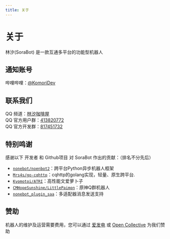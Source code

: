 ```yaml
---
title: 关于
---
```



# 关于

林汐(SoraBot) 是一款互通多平台的功能型机器人


## 通知账号

哔哩哔哩：[@KomoriDev](https://b23.tv/QsiWeqD)


## 联系我们

QQ 频道：[林汐咖啡屋](https://pd.qq.com/s/5b26z878f)  
QQ 官方用户群：[413820772](https://qm.qq.com/cgi-bin/qm/qr?k=IzcgSO2oNhbkrbCMFtQigRsE4a7Z6fSS&jump_from=webapi)  
QQ 官方开发群：[817451732](http://qm.qq.com/cgi-bin/qm/qr?_wv=1027&k=C8oVO2FwpKWmjDzT7j3eusI2r4xLJuOU&authKey=E%2F96FqrCRGhBcTixK8qHQYzrdZv3FsBwqVP3lA71VhbpaDo8zsMSK80tJ8MJfYh4&noverify=0&group_code=817451732)

## 特别鸣谢

感谢以下 开发者 和 Github项目 对 SoraBot 作出的贡献：（排名不分先后）
* [`nonebot/noenbot2`](https://github.com/nonebot/nonebot2)：跨平台Python异步机器人框架  
* [`Mrs4s/go-cqhttp`](https://github.com/Mrs4s/go-cqhttp)：cqhttp的golang实现，轻量、原生跨平台.  
* [`Kyomotoi/ATRI`](https://github.com/Kyomotoi/ATRI)：高性能文爱萝卜子
* [`CMHopeSunshine/LittlePaimon`](https://github.com/CMHopeSunshine/LittlePaimon)：原神Q群机器人
* [`nonebot_plugin_saa`](https://github.com/felinae98/nonebot-plugin-send-anything-anywhere)：多适配器消息发送支持

## 赞助

机器人的维护及运营需要费用，您可以通过 [爱发电](https://afdian.net/@netsora) 或 [Open Collective](https://opencollective.com/netsora) 为我们赞助

